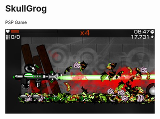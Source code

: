 # SkullGrog

PSP Game

![Screenshot](https://github.com/5pilow/SkullGrog/blob/master/screenshots/1.png)
